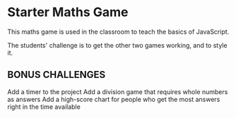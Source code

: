 # Starter Maths Game

This maths game is used in the classroom to teach the basics of JavaScript.

The students' challenge is to get the other two games working, and to style it.

## BONUS CHALLENGES

Add a timer to the project
Add a division game that requires whole numbers as answers
Add a high-score chart for people who get the most answers right in the time available
